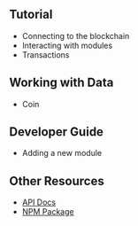 ## Tutorial

- Connecting to the blockchain
- Interacting with modules
- Transactions

## Working with Data

- Coin

## Developer Guide

- Adding a new module

## Other Resources

- [API Docs](https://terra-project.github.io/terra.js/)
- [NPM Package](https://www.npmjs.com/package/@terra-money/terra.js)